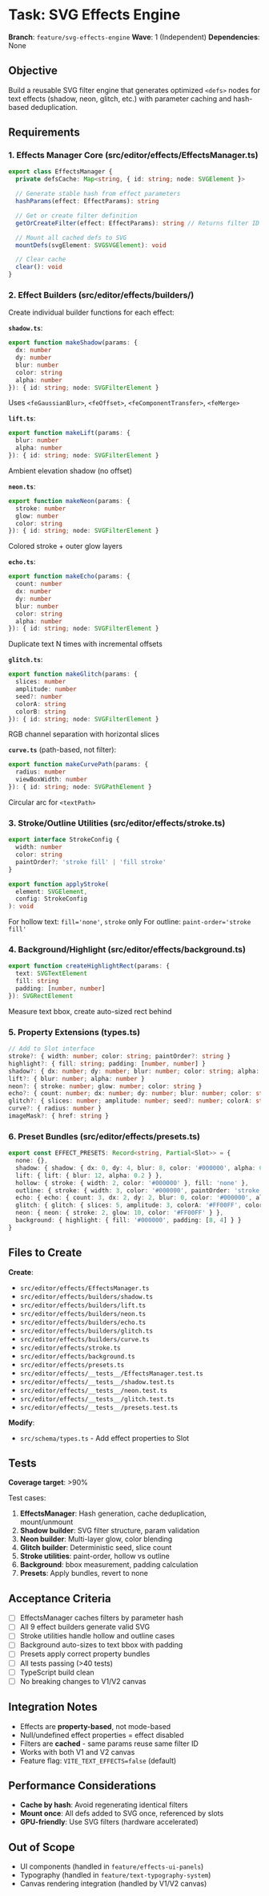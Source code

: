 # Task: SVG Effects Engine

**Branch**: `feature/svg-effects-engine`
**Wave**: 1 (Independent)
**Dependencies**: None

## Objective

Build a reusable SVG filter engine that generates optimized `<defs>` nodes for text effects (shadow, neon, glitch, etc.) with parameter caching and hash-based deduplication.

## Requirements

### 1. Effects Manager Core (src/editor/effects/EffectsManager.ts)

```typescript
export class EffectsManager {
  private defsCache: Map<string, { id: string; node: SVGElement }>

  // Generate stable hash from effect parameters
  hashParams(effect: EffectParams): string

  // Get or create filter definition
  getOrCreateFilter(effect: EffectParams): string // Returns filter ID

  // Mount all cached defs to SVG
  mountDefs(svgElement: SVGSVGElement): void

  // Clear cache
  clear(): void
}
```

### 2. Effect Builders (src/editor/effects/builders/)

Create individual builder functions for each effect:

**`shadow.ts`**:
```typescript
export function makeShadow(params: {
  dx: number
  dy: number
  blur: number
  color: string
  alpha: number
}): { id: string; node: SVGFilterElement }
```

Uses `<feGaussianBlur>`, `<feOffset>`, `<feComponentTransfer>`, `<feMerge>`

**`lift.ts`**:
```typescript
export function makeLift(params: {
  blur: number
  alpha: number
}): { id: string; node: SVGFilterElement }
```

Ambient elevation shadow (no offset)

**`neon.ts`**:
```typescript
export function makeNeon(params: {
  stroke: number
  glow: number
  color: string
}): { id: string; node: SVGFilterElement }
```

Colored stroke + outer glow layers

**`echo.ts`**:
```typescript
export function makeEcho(params: {
  count: number
  dx: number
  dy: number
  blur: number
  color: string
  alpha: number
}): { id: string; node: SVGFilterElement }
```

Duplicate text N times with incremental offsets

**`glitch.ts`**:
```typescript
export function makeGlitch(params: {
  slices: number
  amplitude: number
  seed?: number
  colorA: string
  colorB: string
}): { id: string; node: SVGFilterElement }
```

RGB channel separation with horizontal slices

**`curve.ts`** (path-based, not filter):
```typescript
export function makeCurvePath(params: {
  radius: number
  viewBoxWidth: number
}): { id: string; node: SVGPathElement }
```

Circular arc for `<textPath>`

### 3. Stroke/Outline Utilities (src/editor/effects/stroke.ts)

```typescript
export interface StrokeConfig {
  width: number
  color: string
  paintOrder?: 'stroke fill' | 'fill stroke'
}

export function applyStroke(
  element: SVGElement,
  config: StrokeConfig
): void
```

For hollow text: `fill='none'`, `stroke` only
For outline: `paint-order='stroke fill'`

### 4. Background/Highlight (src/editor/effects/background.ts)

```typescript
export function createHighlightRect(params: {
  text: SVGTextElement
  fill: string
  padding: [number, number]
}): SVGRectElement
```

Measure text bbox, create auto-sized rect behind

### 5. Property Extensions (types.ts)

```typescript
// Add to Slot interface
stroke?: { width: number; color: string; paintOrder?: string }
highlight?: { fill: string; padding: [number, number] }
shadow?: { dx: number; dy: number; blur: number; color: string; alpha: number }
lift?: { blur: number; alpha: number }
neon?: { stroke: number; glow: number; color: string }
echo?: { count: number; dx: number; dy: number; blur: number; color: string; alpha: number }
glitch?: { slices: number; amplitude: number; seed?: number; colorA: string; colorB: string }
curve?: { radius: number }
imageMask?: { href: string }
```

### 6. Preset Bundles (src/editor/effects/presets.ts)

```typescript
export const EFFECT_PRESETS: Record<string, Partial<Slot>> = {
  none: {},
  shadow: { shadow: { dx: 0, dy: 4, blur: 8, color: '#000000', alpha: 0.3 } },
  lift: { lift: { blur: 12, alpha: 0.2 } },
  hollow: { stroke: { width: 2, color: '#000000' }, fill: 'none' },
  outline: { stroke: { width: 3, color: '#000000', paintOrder: 'stroke fill' } },
  echo: { echo: { count: 3, dx: 2, dy: 2, blur: 0, color: '#000000', alpha: 0.4 } },
  glitch: { glitch: { slices: 5, amplitude: 3, colorA: '#FF00FF', colorB: '#00FFFF' } },
  neon: { neon: { stroke: 2, glow: 10, color: '#FF00FF' } },
  background: { highlight: { fill: '#000000', padding: [8, 4] } }
}
```

## Files to Create

**Create**:
- `src/editor/effects/EffectsManager.ts`
- `src/editor/effects/builders/shadow.ts`
- `src/editor/effects/builders/lift.ts`
- `src/editor/effects/builders/neon.ts`
- `src/editor/effects/builders/echo.ts`
- `src/editor/effects/builders/glitch.ts`
- `src/editor/effects/builders/curve.ts`
- `src/editor/effects/stroke.ts`
- `src/editor/effects/background.ts`
- `src/editor/effects/presets.ts`
- `src/editor/effects/__tests__/EffectsManager.test.ts`
- `src/editor/effects/__tests__/shadow.test.ts`
- `src/editor/effects/__tests__/neon.test.ts`
- `src/editor/effects/__tests__/glitch.test.ts`
- `src/editor/effects/__tests__/presets.test.ts`

**Modify**:
- `src/schema/types.ts` - Add effect properties to Slot

## Tests

**Coverage target**: >90%

Test cases:
1. **EffectsManager**: Hash generation, cache deduplication, mount/unmount
2. **Shadow builder**: SVG filter structure, param validation
3. **Neon builder**: Multi-layer glow, color blending
4. **Glitch builder**: Deterministic seed, slice count
5. **Stroke utilities**: paint-order, hollow vs outline
6. **Background**: bbox measurement, padding calculation
7. **Presets**: Apply bundles, revert to none

## Acceptance Criteria

- [ ] EffectsManager caches filters by parameter hash
- [ ] All 9 effect builders generate valid SVG
- [ ] Stroke utilities handle hollow and outline cases
- [ ] Background auto-sizes to text bbox with padding
- [ ] Presets apply correct property bundles
- [ ] All tests passing (>40 tests)
- [ ] TypeScript build clean
- [ ] No breaking changes to V1/V2 canvas

## Integration Notes

- Effects are **property-based**, not mode-based
- Null/undefined effect properties = effect disabled
- Filters are **cached** - same params reuse same filter ID
- Works with both V1 and V2 canvas
- Feature flag: `VITE_TEXT_EFFECTS=false` (default)

## Performance Considerations

- **Cache by hash**: Avoid regenerating identical filters
- **Mount once**: All defs added to SVG once, referenced by slots
- **GPU-friendly**: Use SVG filters (hardware accelerated)

## Out of Scope

- UI components (handled in `feature/effects-ui-panels`)
- Typography (handled in `feature/text-typography-system`)
- Canvas rendering integration (handled by V1/V2 canvas)
